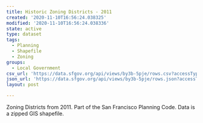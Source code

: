 ```yaml
---
title: Historic Zoning Districts - 2011
created: '2020-11-10T16:56:24.038325'
modified: '2020-11-10T16:56:24.038336'
state: active
type: dataset
tags:
  - Planning
  - Shapefile
  - Zoning
groups:
  - Local Government
csv_url: 'https://data.sfgov.org/api/views/by3b-5pje/rows.csv?accessType=DOWNLOAD'
json_url: 'https://data.sfgov.org/api/views/by3b-5pje/rows.json?accessType=DOWNLOAD'
layout: post

---
```

Zoning Districts from 2011.  Part of the San Francisco Planning Code.  Data is a zipped GIS shapefile.
